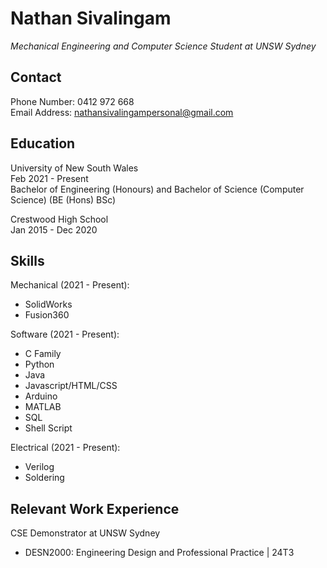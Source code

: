 # Nathan Sivalingam
_Mechanical Engineering and Computer Science Student at UNSW Sydney_
## Contact
Phone Number: 0412 972 668 <br />
Email Address: nathansivalingampersonal@gmail.com <br />

## Education
University of New South Wales <br />
Feb 2021 - Present <br />
Bachelor of Engineering (Honours) and Bachelor of Science (Computer Science) (BE (Hons) BSc) <br />

Crestwood High School <br />
Jan 2015 - Dec 2020 <br />

## Skills
Mechanical (2021 - Present): 
- SolidWorks
- Fusion360 <br />

Software (2021 - Present):
- C Family
- Python
- Java
- Javascript/HTML/CSS
- Arduino
- MATLAB
- SQL
- Shell Script <br />

Electrical (2021 - Present):
- Verilog
- Soldering <br />

## Relevant Work Experience
CSE Demonstrator at UNSW Sydney
- DESN2000: Engineering Design and Professional Practice | 24T3
